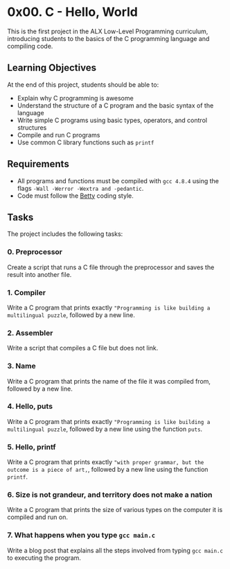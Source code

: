 

# 0x00. C - Hello, World

This is the first project in the ALX Low-Level Programming curriculum, introducing students to the basics of the C programming language and compiling code.

## Learning Objectives

At the end of this project, students should be able to:

* Explain why C programming is awesome
* Understand the structure of a C program and the basic syntax of the language
* Write simple C programs using basic types, operators, and control structures
* Compile and run C programs
* Use common C library functions such as `printf`

## Requirements

* All programs and functions must be compiled with `gcc 4.8.4` using the flags `-Wall -Werror -Wextra and -pedantic`.
* Code must follow the [Betty](https://github.com/holbertonschool/Betty/blob/master/betty-style.pl) coding style.

## Tasks

The project includes the following tasks:

### 0. Preprocessor

Create a script that runs a C file through the preprocessor and saves the result into another file. 

### 1. Compiler

Write a C program that prints exactly `"Programming is like building a multilingual puzzle`, followed by a new line.

### 2. Assembler

Write a script that compiles a C file but does not link.

### 3. Name

Write a C program that prints the name of the file it was compiled from, followed by a new line.

### 4. Hello, puts

Write a C program that prints exactly `"Programming is like building a multilingual puzzle`, followed by a new line using the function `puts`.

### 5. Hello, printf

Write a C program that prints exactly `"with proper grammar, but the outcome is a piece of art,`, followed by a new line using the function `printf`.

### 6. Size is not grandeur, and territory does not make a nation

Write a C program that prints the size of various types on the computer it is compiled and run on.

### 7. What happens when you type `gcc main.c`

Write a blog post that explains all the steps involved from typing `gcc main.c` to executing the program.
